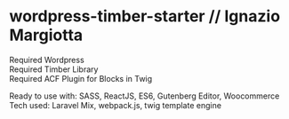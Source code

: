 # wordpress-timber-starter // Ignazio Margiotta
Required Wordpress <br />
Required Timber Library <br />
Required ACF Plugin for Blocks in Twig

Ready to use with: SASS, ReactJS, ES6, Gutenberg Editor, Woocommerce <br />
Tech used: Laravel Mix, webpack.js, twig template engine

